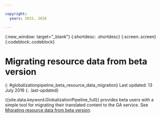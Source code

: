 ```yaml
---

copyright:
  years: 2015, 2016

---
```


{:new_window: target="_blank"}
{:shortdesc: .shortdesc}
{:screen:.screen}
{:codeblock:.codeblock}

# Migrating resource data from beta version
{: #globalizationpipeline_beta_resource_data_migration}
Last updated: 13 July 2016
{: .last-updated}

{{site.data.keyword.GlobalizationPipeline_full}} provides beta users with a simple tool for migrating their translated content to the GA service. See [Migrating resource data from beta version](betaresourcedatamigration.html).
